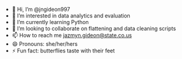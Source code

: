 - 👋 Hi, I’m @jngideon997
- 👀 I’m interested in data analytics and evaluation
- 🌱 I’m currently learning Python
- 💞️ I’m looking to collaborate on flattening and data cleaning scripts
- 📫 How to reach me jazmyn.gideon@state.co.us
- 😄 Pronouns: she/her/hers
- ⚡ Fun fact: butterflies taste with their feet

<!---
jngideon997/jngideon997 is a ✨ special ✨ repository because its `README.md` (this file) appears on your GitHub profile.
You can click the Preview link to take a look at your changes.
--->
